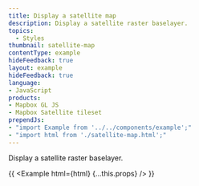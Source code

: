 ```yaml
---
title: Display a satellite map
description: Display a satellite raster baselayer.
topics:
  - Styles
thumbnail: satellite-map
contentType: example
hideFeedback: true
layout: example
hideFeedback: true
language:
- JavaScript
products:
- Mapbox GL JS
- Mapbox Satellite tileset
prependJs:
- "import Example from '../../components/example';"
- "import html from './satellite-map.html';"
---
```


Display a satellite raster baselayer.

{{ <Example html={html} {...this.props} /> }}
